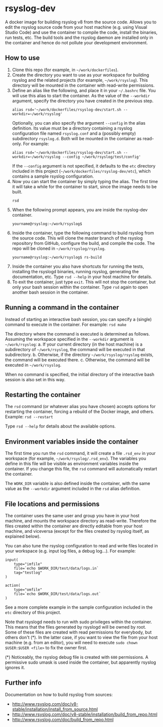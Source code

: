rsyslog-dev
===========
A docker image for building rsyslog v8 from the source code. Allows you to edit the rsyslog source code from your host machine (e.g. using Visual Studio Code) and use the container to compile the code, install the binaries, run tests, etc. The build tools and the rsyslog daemon are installed only in the container and hence do not pollute your development environment.

How to use
----------
1. Clone this repo (for example, in `~/work/dockerfiles`).
1. Create the directory you want to use as your workspace for building rsyslog and the related projects (for example, `~/work/rsyslog`). This directory will be mounted in the container with read-write permissions.
1. Define an alias like the following, and place it in your `~/.bashrc` file. You will use this alias to start the container. As the value of the `--workdir` argument, specify the directory you have created in the previous step.
    ```
    alias rsd='~/work/dockerfiles/rsyslog-dev/start.sh --workdir=~/work/rsyslog'
    ```
    Optionally, you can also specify the argument `--config` in the alias definition. Its value must be a directory containing a rsyslog configuration file named `rsyslog.conf` and a (possibly empty) subdirectory `rsyslog.d`. Both will be mounted in the container as read-only. For example:
    ```
    alias rsd='~/work/dockerfiles/rsyslog-dev/start.sh --workdir=~/work/rsyslog --config ~/work/rsyslog/test/config'
    ```
    If the `--config` argument is not specified, it defaults to the `etc` directory included in this project (`~/work/dockerfiles/rsyslog-dev/etc`), which contains a sample rsyslog configuration. 
1. Now you can start the container by simply typing the alias. The first time it will take a while for the container to start, since the image needs to be built.
    ```
    rsd
    ```
1. When the following prompt appears, you are inside the rsyslog-dev container.
    ```
    yourname@rsyslog:~/work/rsyslog$ 
    ```
1. Inside the container, type the following command to build rsyslog from the source code. This will clone the master branch of the rsyslog repository from GitHub, configure the build, and compile the code. The repo will be cloned in `~/work/rsyslog/rsyslog`.
    ```
    yourname@rsyslog:~/work/rsyslog$ rs-build
    ```
1. Inside the container you also have shortcuts for running the tests, installing the rsyslogd binaries, running rsyslog, generating the documentation, etc. Type `rsd --help` in your host machine for details.
1. To exit the container, just type `exit`. This will not stop the container, but only your bash session within the container. Type `rsd` again to open another bash session in the container.

Running a command in the container
----------------------------------
Instead of starting an interactive bash session, you can specify a (single) command to execute in the container. For example:
    ```
    rsd make
    ```

The directory where the command is executed is determined as follows. Assuming the workspace specified in the `--workdir` argument is `~/work/rsyslog`:
a. If your current directory (in the host machine) is a subdirectory of `~/work/rsyslog`, the command will be executed in that subdirectory.
b. Otherwise, if the directory `~/work/rsyslog/rsyslog` exists, the command will be executed there.
c. Otherwise, the command will be executed in `~/work/rsyslog`.

When no command is specified, the initial directory of the interactive bash session is also set in this way.

Restarting the container
------------------------
The `rsd` command (or whatever alias you have chosen) accepts options for restarting the container, forcing a rebuild of the Docker image, and others. Example:
    ```
    rsd --restart
    ```

Type `rsd --help` for details about the available options.

Environment variables inside the container
------------------------------------------
The first time you run the `rsd` command, it will create a file `.rsd_env` in your workspace (for example, `~/work/rsyslog/.rsd_env`). The variables you define in this file will be visible as environment variables inside the container. If you change this file, the `rsd` command will automatically restart the container.

The `WORK_DIR` variable is also defined inside the container, with the same value as the `--workdir` argument included in the `rsd` alias definition.

File locations and permissions
------------------------------
The container uses the same user and group you have in your host machine, and mounts the workspace directory as read-write. Therefore the files created within the container are directly editable from your host machine, and viceversa (except for the files created by rsyslog itself, as explained below).

You can also tune the rsyslog configuration to read and write files located in your workspace (e.g. input log files, a debug log...). For example:
```
input(
    type="imfile"
    file=`echo $WORK_DIR/test/data/logs.in`
    tag="testlog"
)

action(
    type="omfile"
    file=`echo $WORK_DIR/test/data/logs.out`
)
```

See a more complete example in the sample configuration included in the `etc` directory of this project.

Note that rsyslogd needs to run with sudo privileges within the container. This means that the files generated by rsyslogd will be owned by root. Some of these files are created with read permissions for everybody, but others don't (*). In the latter case, if you want to view the file from your host machine (e.g. from an editor), you will need to execute `sudo chown $USER:$USER <file>` to fix the owner first.

(*) Noticeably, the rsyslog debug file is created with `600` permissions. A permissive sudo umask is used inside the container, but apparently rsyslog ignores it.

Further info
------------
Documentation on how to build rsyslog from sources:
* http://www.rsyslog.com/doc/v8-stable/installation/install_from_source.html
* http://www.rsyslog.com/doc/v8-stable/installation/build_from_repo.html
* http://www.rsyslog.com/doc/build_from_repo.html
